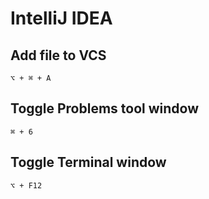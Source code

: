 # IntelliJ IDEA

## Add file to VCS

`⌥ + ⌘ + A`

## Toggle Problems tool window

`⌘ + 6`

## Toggle Terminal window

`⌥ + F12`
